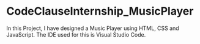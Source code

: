 # CodeClauseInternship_MusicPlayer
In this Project, I have designed a Music Player using HTML, CSS and JavaScript.
The IDE used for this is Visual Studio Code.
